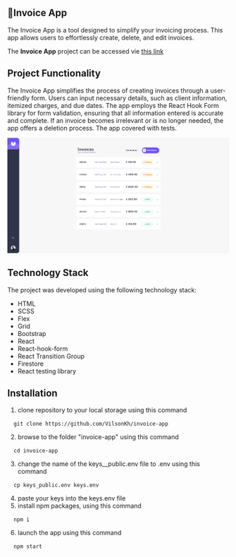 ## 🧾Invoice App

The Invoice App is a tool designed to simplify your invoicing process. This app allows users to effortlessly create, delete, and edit invoices.

The **Invoice App** project can be accessed vie [this link](https://projects.devilson.me/invoice-app)

## Project Functionality

The Invoice App simplifies the process of creating invoices through a user-friendly form. Users can input necessary details, such as client information, itemized charges, and due dates. The app employs the React Hook Form library for form validation, ensuring that all information entered is accurate and complete. If an invoice becomes irrelevant or is no longer needed, the app offers a deletion process. The app covered with tests.

<img width="1920" alt="InvoiceApp" src="https://github.com/VilsonKh/VilsonKh/blob/main/invoice%20app.png">

## Technology Stack

The project was developed using the following technology stack:

-   HTML
-   SCSS
-   Flex
-   Grid
-   Bootstrap
-   React
-   React-hook-form
-   React Transition Group
-   Firestore
-   React testing library

## Installation

1. clone repository to your local storage using this command

```
  git clone https://github.com/VilsonKh/invoice-app
```

2. browse to the folder "invoice-app" using this command

```
  cd invoice-app
```

3. change the name of the keys\_\_public.env file to .env using this command

```
  cp keys_public.env keys.env
```

4. paste your keys into the keys.env file
5. install npm packages, using this command

```
  npm i
```

6. launch the app using this command

```
  npm start
```
